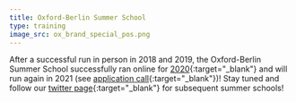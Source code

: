 ```yaml
---
title: Oxford-Berlin Summer School
type: training
image_src: ox_brand_special_pos.png
---
```

After a successful run in person in 2018 and 2019, the Oxford-Berlin Summer School successfully ran online for [2020](https://s-quest.bihealth.org/BeOx/index.html){:target="_blank"} and will run again in 2021 (see [application call](https://ox.ukrn.org/events/#2021-05-01_oxford-berlin-summer-school2021){:target="_blank"})!
Stay tuned and follow our
[twitter page](https://twitter.com/RRoxford){:target="_blank"} for subsequent summer schools!

